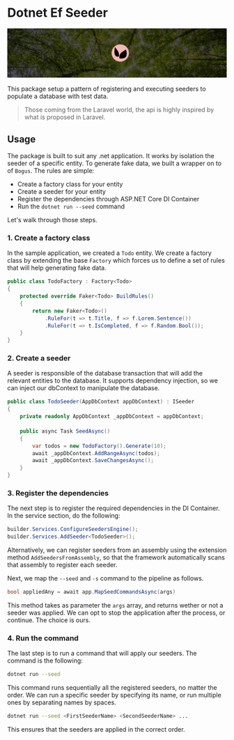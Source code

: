# Dotnet Ef Seeder

![Banner](./assets/banner.jpeg)

This package setup a pattern of registering and executing seeders to populate a database with test data.

> Those coming from the Laravel world, the api is highly inspired by what is proposed in Laravel.

## Usage

The package is built to suit any .net application. It works by isolation the seeder of a specific entity. To generate fake data, we built a wrapper on to of `Bogus`. The rules are simple:

- Create a factory class for your entity
- Create a seeder for your entity
- Register the dependencies through ASP.NET Core DI Container
- Run the `dotnet run --seed` command

Let's walk through those steps.

### 1. Create a factory class

In the sample application, we created a `Todo` entity. We create a factory class by extending the base `Factory` which forces us to define a set of rules that will help generating fake data.

``` cs
public class TodoFactory : Factory<Todo>
{
    protected override Faker<Todo> BuildRules()
    {
        return new Faker<Todo>()
            .RuleFor(t => t.Title, f => f.Lorem.Sentence())
            .RuleFor(t => t.IsCompleted, f => f.Random.Bool());
    }
}
```

### 2. Create a seeder

A seeder is responsible of the database transaction that will add the relevant entities to the database. It supports dependency injection, so we can inject our dbContext to manipulate the database.

``` cs
public class TodoSeeder(AppDbContext appDbContext) : ISeeder
{
    private readonly AppDbContext _appDbContext = appDbContext;

    public async Task SeedAsync()
    {
        var todos = new TodoFactory().Generate(10);
        await _appDbContext.AddRangeAsync(todos);
        await _appDbContext.SaveChangesAsync();
    }
}
```

### 3. Register the dependencies

The next step is to register the required dependencies in the DI Container.
In the service section, do the following:

``` cs
builder.Services.ConfigureSeedersEngine();
builder.Services.AddSeeder<TodoSeeder>();
```

Alternatively, we can register seeders from an assembly using the extension method `AddSeedersFromAssembly`, so that the framework automatically scans that assembly to register each seeder.

Next, we map the `--seed` and `-s` command to the pipeline as follows.

``` cs
bool appliedAny = await app.MapSeedCommandsAsync(args)
```

This method takes as parameter the `args` array, and returns wether or not a seeder was applied. We can opt to stop the application after the process, or continue. The choice is ours.

### 4. Run the command

The last step is to run a command that will apply our seeders. The command is the following:

``` sh
dotnet run --seed
```

This command runs sequentially all the registered seeders, no matter the order. We can run a specific seeder by specifying its name, or run multiple ones by separating names by spaces.

``` sh
dotnet run --seed <FirstSeederName> <SecondSeederName> ...
```

This ensures that the seeders are applied in the correct order.
